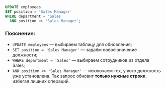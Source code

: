 ```sql
UPDATE employees
SET position = 'Sales Manager'
WHERE department = 'Sales'
  AND position <> 'Sales Manager';
```
### Пояснение:
- `UPDATE employees` — выбираем таблицу для обновления;
- `SET position = 'Sales Manager'` — задаём новое значение должности;
- `WHERE department = 'Sales'` — выбираем сотрудников из отдела Sales;
- `AND position <> 'Sales Manager'` — исключаем тех, у кого должность уже установлена.
Так запрос обновит **только нужные строки**, избегая лишних операций.
